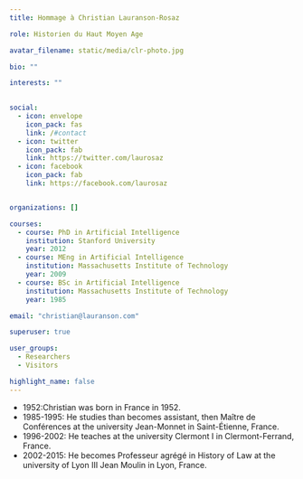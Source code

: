 ```yaml
---
title: Hommage à Christian Lauranson-Rosaz

role: Historien du Haut Moyen Age

avatar_filename: static/media/clr-photo.jpg

bio: ""

interests: ""

  
social:
  - icon: envelope
    icon_pack: fas
    link: /#contact
  - icon: twitter
    icon_pack: fab
    link: https://twitter.com/laurosaz
  - icon: facebook
    icon_pack: fab
    link: https://facebook.com/laurosaz


organizations: []

courses:
  - course: PhD in Artificial Intelligence
    institution: Stanford University
    year: 2012
  - course: MEng in Artificial Intelligence
    institution: Massachusetts Institute of Technology
    year: 2009
  - course: BSc in Artificial Intelligence
    institution: Massachusetts Institute of Technology
    year: 1985

email: "christian@lauranson.com"

superuser: true

user_groups:
  - Researchers
  - Visitors

highlight_name: false
---
```


- 1952:Christian was born in France in 1952.
- 1985-1995: He studies than becomes assistant, then Maître de Conférences at the university Jean-Monnet in Saint-Étienne, France.
- 1996-2002: He teaches at the university Clermont I in Clermont-Ferrand, France.
- 2002-2015: He becomes Professeur agrégé in History of Law at the university of Lyon III Jean Moulin in Lyon, France.
